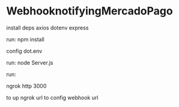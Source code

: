 # WebhooknotifyingMercadoPago

install deps
axios
dotenv
express


run: npm install 

config dot.env

run: node Server.js

run:

ngrok http 3000

to up ngrok url to config webhook url
